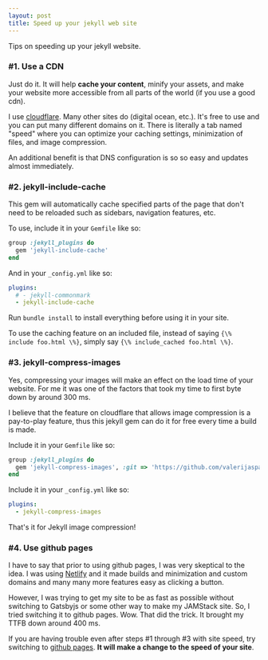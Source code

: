 ```yaml
---
layout: post
title: Speed up your jekyll web site
---
```


Tips on speeding up your jekyll website.

### #1. Use a CDN

Just do it. It will help **cache your content**, minify your assets, and make your website more accessible from all parts of the world (if you use a good cdn).

I use [cloudflare](https://www.cloudflare.com/). Many other sites do (digital ocean, etc.). It's free to use and you can put many different domains on it. There is literally a tab named "speed" where you can optimize your caching settings, minimization of files, and image compression.

An additional benefit is that DNS configuration is so so easy and updates almost immediately.

### #2. jekyll-include-cache

This gem will automatically cache specified parts of the page that don't need to be reloaded such as sidebars, navigation features, etc.

To use, include it in your `Gemfile` like so:

```ruby
group :jekyll_plugins do
  gem 'jekyll-include-cache'
end
```

And in your `_config.yml` like so:

```yml
plugins:
  # - jekyll-commonmark
  - jekyll-include-cache
```

Run `bundle install` to install everything before using it in your site.

To use the caching feature on an included file, instead of saying `{\% include foo.html \%}`, simply say `{\% include_cached foo.html \%}`.

### #3. jekyll-compress-images

Yes, compressing your images will make an effect on the load time of your website. For me it was one of the factors that took my time to first byte down by around 300 ms.

I believe that the feature on cloudflare that allows image compression is a pay-to-play feature, thus this jekyll gem can do it for free every time a build is made.

Include it in your `Gemfile` like so:

```ruby
group :jekyll_plugins do
  gem 'jekyll-compress-images', :git => 'https://github.com/valerijaspasojevic/jekyll-compress-images.git'
end
```

Include it in your `_config.yml` like so:

```yml
plugins:
  - jekyll-compress-images
```

That's it for Jekyll image compression!

### #4. Use github pages

I have to say that prior to using github pages, I was very skeptical to the idea. I was using [Netlify](https://netlify.com) and it made builds and minimization and custom domains and many many more features easy as clicking a button.

However, I was trying to get my site to be as fast as possible without switching to Gatsbyjs or some other way to make my JAMStack site. So, I tried switching it to github pages. Wow. That did the trick. It brought my TTFB down around 400 ms.

If you are having trouble even after steps #1 through #3 with site speed, try switching to [github pages](https://pages.github.com/). **It will make a change to the speed of your site**.
